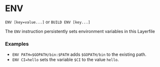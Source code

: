 # ENV

`ENV [key=value...]` or `BUILD ENV [key...]`

The `ENV` instruction persistently sets environment variables in this Layerfile

### Examples

- `ENV PATH=$GOPATH/bin:$PATH` adds `$GOPATH/bin` to the existing path.
- `ENV CI=hello` sets the variable `$CI` to the value `hello`.

<br />